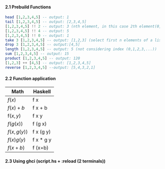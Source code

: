 #### 2.1 Prebuild Functions
```Haskell
head [1,2,3,4,5] -- output: 1
tail [1,2,3,4,5] -- output: [2,3,4,5]
[1,2,3,4,5] !! 2 -- output: 3 (nth element, in this case 2th element(0,1,...))
[1,2,3,4,5] !! 4 -- output: 5
[1,2,3,4,5] !! 0 -- output: 1
take 3 [1,2,3,4,5] -- output: [1,2,3] (select first n elements of a list)
drop 3 [1,2,3,4,5] -- output:[4,5]
length [1,2,3,4,5] -- output: 5 (not considering index (0,1,2,3,...))
sum [1,2,3,4,5] -- output: 15
product [1,2,3,4,5] -- output: 120
[1,2,3] ++ [4,5] -- output: [1,2,3,4,5]
reverse [1,2,3,4,5] --output: [5,4,3,2,1]
```

#### 2.2 Function application

| Math        | Haskell   |
| ----------- | --------- |
| $f(x)$      | f x       |
| $f(x) + b$  | f x + b   |
| f$(x,y)$    | f x y     |
| $f(g(x))$   | f (g x)   |
| $f(x,g(y))$ | f x (g y) |
| $f(x) g(y)$ | f x * g y |
| $f(x+b)$    | f (x+b)   |

#### 2.3 Using ghci (script.hs + :reload (2 terminals))

